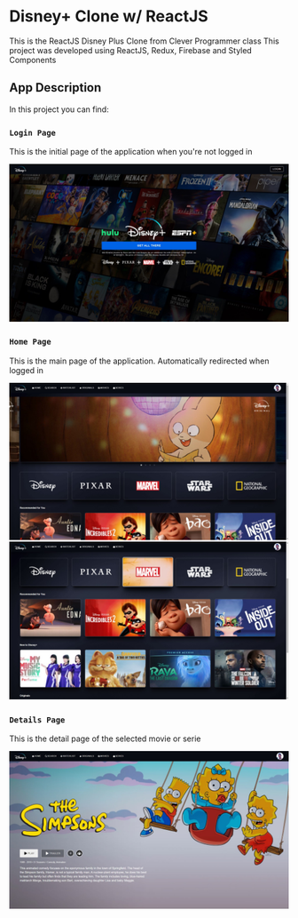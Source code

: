 # Disney+ Clone w/ ReactJS

This is the ReactJS Disney Plus Clone from Clever Programmer class
This project was developed using ReactJS, Redux, Firebase and Styled Components

## App Description

In this project you can find:

### `Login Page`

This is the initial page of the application when you're not logged in

![LOGINPAGE!](public/images/readme/loginPage.jpg)

### `Home Page`

This is the main page of the application. Automatically redirected when logged in

![HOMEPAGE!](public/images/readme/homePage.jpg)
![HOMEPAGE2!](public/images/readme/homePage2.jpg)

### `Details Page`

This is the detail page of the selected movie or serie

![LOGINPAGE!](public/images/readme/detailPage.jpg)

